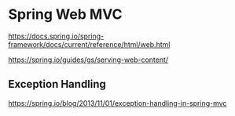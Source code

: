 # Spring Web MVC

<https://docs.spring.io/spring-framework/docs/current/reference/html/web.html>

<https://spring.io/guides/gs/serving-web-content/>

## Exception Handling

<https://spring.io/blog/2013/11/01/exception-handling-in-spring-mvc>
